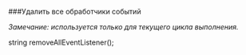###Удалить все обработчики событий

*Замечание: используется только для текущего цикла выполнения.*

string removeAllEventListener();